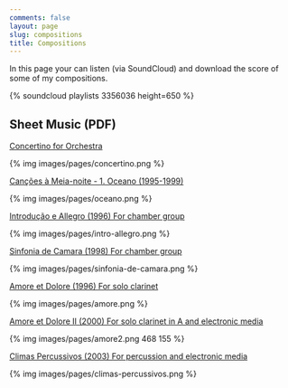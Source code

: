 ```yaml
---
comments: false
layout: page
slug: compositions
title: Compositions
---
```


In this page your can listen (via SoundCloud) and download the score
of some of my compositions.

{% soundcloud playlists 3356036 height=650 %}


## Sheet Music (PDF)

[Concertino for Orchestra](http://media.pedrokroger.net/score/concertino.pdf)

{% img images/pages/concertino.png %}

[Canções à Meia-noite - 1. Oceano (1995-1999)](http://media.pedrokroger.net/score/oceano.pdf)

{% img images/pages/oceano.png %}

[Introdução e Allegro (1996) For chamber group](http://media.pedrokroger.net/score/intro-allegro.pdf)

{% img images/pages/intro-allegro.png %}

[Sinfonia de Camara (1998) For chamber group](http://media.pedrokroger.net/score/sinfonia-camara_en.pdf)

{% img images/pages/sinfonia-de-camara.png %}

[Amore et Dolore (1996) For solo clarinet](http://media.pedrokroger.net/score/amore.pdf)

{% img images/pages/amore.png %}

[Amore et Dolore II (2000) For solo clarinet in A and electronic media](http://media.pedrokroger.net/score/amore-et-dolore-II-revised.pdf)

{% img images/pages/amore2.png 468 155 %}

[Climas Percussivos (2003) For percussion and electronic media](http://media.pedrokroger.net/score/climas-percussivos.pdf)

{% img images/pages/climas-percussivos.png %}
